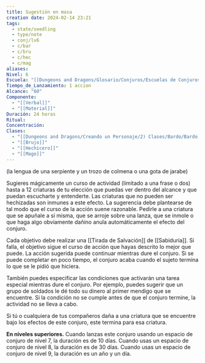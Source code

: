 ```yaml
---
title: Sugestión en masa
creation date: 2024-02-14 23:21
tags:
  - state/seedling
  - type/note
  - conj/lv6
  - c/bar
  - c/bru
  - c/hec
  - c/mag
aliases: 
Nivel: 6
Escuela: "[[Dungeons and Dragons/Glosario/Conjuros/Escuelas de Conjuros/Encantamiento]]"
Tiempo_de_Lanzamiento: 1 accion
Alcance: "60"
Componente:
  - "[[Verbal]]"
  - "[[Material]]"
Duración: 24 horas
Ritual: 
Concentración: 
Clases:
  - "[[Dungeons and Dragons/Creando un Personaje/2) Clases/Bardo/Bardo]]"
  - "[[Brujo]]"
  - "[[Hechicero]]"
  - "[[Mago]]"
---
```

(la lengua de una serpiente y un trozo de colmena o una gota de jarabe)

Sugieres mágicamente un curso de actividad (limitado a una frase o dos) hasta a 12 criaturas de tu elección que puedas ver dentro del alcance y que puedan escucharte y entenderte. Las criaturas que no pueden ser hechizadas son inmunes a este efecto. La sugerencia debe plantearse de tal modo que el curso de la acción suene razonable. Pedirle a una criatura que se apuñale a sí misma, que se arroje sobre una lanza, que se inmole o que haga algo obviamente dañino anula automáticamente el efecto del conjuro.

Cada objetivo debe realizar una [[Tirada de Salvación]] de [[Sabiduría]]. Si falla, el objetivo sigue el curso de acción que hayas descrito lo mejor que puede. La acción sugerida puede continuar mientras dure el conjuro. Si se puede completar en poco tiempo, el conjuro acaba cuando el sujeto termina lo que se le pidió que hiciera.

También puedes especificar las condiciones que activarán una tarea especial mientras dure el conjuro. Por ejemplo, puedes sugerir que un grupo de soldados le dé todo su dinero al primer mendigo que se encuentre. Si la condición no se cumple antes de que el conjuro termine, la actividad no se lleva a cabo.

Si tú o cualquiera de tus compañeros daña a una criatura que se encuentre bajo los efectos de este conjuro, este termina para esa criatura.

**En niveles superiores.** Cuando lanzas este conjuro usando un espacio de conjuro de nivel 7, la duración es de 10 días. Cuando usas un espacio de conjuro de nivel 8, la duración es de 30 días. Cuando usas un espacio de conjuro de nivel 9, la duración es un año y un día.
